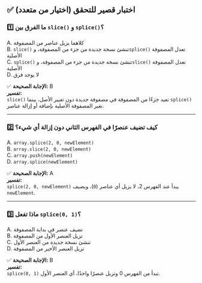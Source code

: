 ## ✅ اختبار قصير للتحقق (اختيار من متعدد)

### 1️⃣ ما الفرق بين `slice()` و `splice()`؟

A. كلاهما يزيل عناصر من المصفوفة  
B. `slice()` تنشئ نسخة جديدة من جزء من المصفوفة، و`splice()` تعدل المصفوفة الأصلية  
C. `splice()` تنشئ نسخة جديدة من جزء من المصفوفة، و`slice()` تعدل المصفوفة الأصلية  
D. لا يوجد فرق  

✅ **الإجابة الصحيحة:** B  
**تفسير:**  
`slice()` تعيد جزءًا من المصفوفة في مصفوفة جديدة دون تغيير الأصل، بينما `splice()` تغير المصفوفة الأصلية بإضافة أو إزالة عناصر.

---

### 2️⃣ كيف تضيف عنصرًا في الفهرس الثاني دون إزالة أي شيء؟

A. `array.splice(2, 0, newElement)`  
B. `array.slice(2, 0, newElement)`  
C. `array.push(newElement)`  
D. `array.splice(newElement)`  

✅ **الإجابة الصحيحة:** A  
**تفسير:**  
`splice(2, 0, newElement)` يبدأ عند الفهرس 2، لا يزيل أي عناصر (`0`)، ويضيف `newElement`.

---

### 3️⃣ ماذا تفعل `splice(0, 1)`؟

A. تضيف عنصر في بداية المصفوفة  
B. تزيل العنصر الأول من المصفوفة  
C. تنشئ نسخة جديدة من العنصر الأول  
D. تزيل العنصر الأخير من المصفوفة  

✅ **الإجابة الصحيحة:** B  
**تفسير:**  
`splice(0, 1)` تبدأ من الفهرس 0 وتزيل عنصرًا واحدًا، أي العنصر الأول.